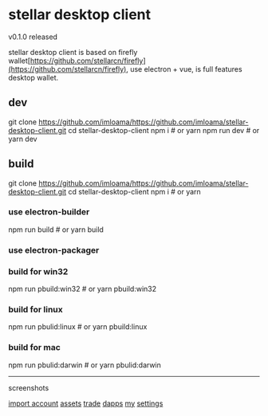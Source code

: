 # stellar desktop client

v0.1.0 released

stellar desktop client is based on firefly wallet[https://github.com/stellarcn/firefly](https://github.com/stellarcn/firefly), use electron + vue, is full features desktop wallet.

## dev
git clone https://github.com/imloama/https://github.com/imloama/stellar-desktop-client.git
cd stellar-desktop-client
npm i # or yarn
npm run dev # or yarn dev


## build
git clone https://github.com/imloama/https://github.com/imloama/stellar-desktop-client.git
cd stellar-desktop-client
npm i # or yarn
### use electron-builder
npm run build # or yarn build
### use electron-packager
### build for win32
npm run pbuild:win32 # or yarn pbuild:win32
### build for linux
npm run pbulid:linux # or yarn pbuild:linux
### build for mac
npm run pbulid:darwin # or yarn pbulid:darwin




----
screenshots

[import account](docs/screenshots/S01.png)
[assets](docs/screenshots/S02.png)
[trade](docs/screenshots/S03.png)
[dapps](docs/screenshots/S04.png)
[my](docs/screenshots/S05.png)
[settings](docs/screenshots/S06.png)